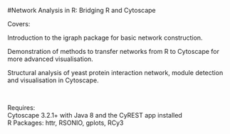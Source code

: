 #Network Analysis in R: Bridging R and Cytoscape


Covers:

Introduction to the igraph package for basic network construction.

Demonstration of methods to transfer networks from R to Cytoscape for more advanced visualisation.

Structural analysis of yeast protein interaction network, module detection and visualisation in Cytoscape.

<br>

Requires: <br>
Cytoscape 3.2.1+ with Java 8 and the CyREST app installed <br>
R Packages: httr, RSONIO, gplots, RCy3



